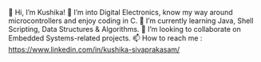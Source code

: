 👋 Hi, I’m Kushika!
👀 I’m into Digital Electronics, know my way around microcontrollers and enjoy coding in C. 
🌱 I’m currently learning Java, Shell Scripting, Data Structures & Algorithms.
💞️ I’m looking to collaborate on Embedded Systems-related projects.
📫 How to reach me : https://www.linkedin.com/in/kushika-sivaprakasam/





<!---
kushika-s30/kushika-s30 is a ✨ special ✨ repository because its `README.md` (this file) appears on your GitHub profile.
You can click the Preview link to take a look at your changes.
--->
